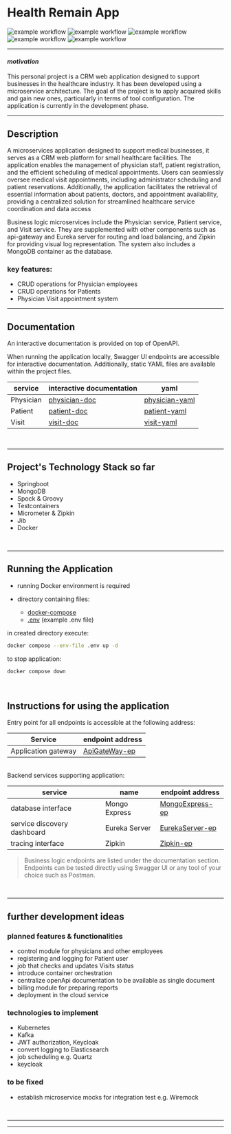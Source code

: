 # Health Remain App

![example workflow](https://img.shields.io/badge/microservice-darkgrey)
![example workflow](https://img.shields.io/badge/Java-ff964f)
![example workflow](https://img.shields.io/badge/Spring-green)
![example workflow](https://img.shields.io/badge/MongoDB-60a05b)
![example workflow](https://img.shields.io/badge/Docker-blue)

___

#### _motivation_

This personal project is a CRM web application designed to support businesses in the healthcare industry.
It has been developed using a microservice architecture.
The goal of the project is to apply acquired skills
and gain new ones, particularly in terms of tool configuration.
The application is currently in the development phase.

___

## Description

A microservices application designed to support medical businesses,
it serves as a CRM web platform for small healthcare facilities.
The application enables the management of physician staff, patient registration, and the efficient scheduling of medical
appointments.
Users can seamlessly oversee medical visit appointments, including administrator scheduling and patient reservations.
Additionally, the application facilitates the retrieval of essential information about patients, doctors, and
appointment availability,
providing a centralized solution for streamlined healthcare service coordination and data access

Business logic microservices include the Physician service, Patient service, and Visit service.
They are supplemented with other components such as api-gateway and Eureka server for routing and load balancing,
and Zipkin for providing visual log representation. The system also includes a MongoDB container as the database.
<br/>

### key features:

- CRUD operations for Physician employees
- CRUD operations for Patients
- Physician Visit appointment system

---

## Documentation

An interactive documentation is provided on top of OpenAPI.

When running the application locally, Swagger UI endpoints are accessible for interactive documentation.
Additionally, static YAML files are available within the project files.

| service   | interactive documentation | yaml             | 
|-----------|---------------------------|------------------|
| Physician | [physician-doc]           | [physician-yaml] |
| Patient   | [patient-doc]             | [patient-yaml]   | 
| Visit     | [visit-doc]               | [visit-yaml]     | 

<br/>

---

## Project's Technology Stack so far

- Springboot
- MongoDB
- Spock & Groovy
- Testcontainers
- Micrometer & Zipkin
- Jib
- Docker

<br/>

---

## Running the Application

- running Docker environment is required
- directory containing files:

    - [docker-compose]
    - [.env] (example .env file)

in created directory execute:

```sh
docker compose --env-file .env up -d
```

to stop application:

```sh
docker compose down
```

<br/>

## Instructions for using the application

Entry point for all endpoints is accessible at the following address:

| Service             | endpoint address | 
|---------------------|------------------|
| Application gateway | [ApiGateWay-ep]  |

<br/>
Backend services supporting application:

| service                     | name          | endpoint address  | 
|-----------------------------|---------------|-------------------|
| database interface          | Mongo Express | [MongoExpress-ep] | 
| service discovery dashboard | Eureka Server | [EurekaServer-ep] | 
| tracing interface           | Zipkin        | [Zipkin-ep]       | 

> Business logic endpoints are listed under the documentation section.
> <br/>
> Endpoints can be tested directly using Swagger UI or any tool of your choice such as Postman.


<br/>

---

## further development ideas

### planned features & functionalities

- control module for physicians and other employees
- registering and logging for Patient user
- job that checks and updates Visits status
- introduce container orchestration
- centralize openApi documentation to be available as single document
- billing module for preparing reports
- deployment in the cloud service

### technologies to implement

- Kubernetes
- Kafka
- JWT authorization, Keycloak
- convert logging to Elasticsearch
- job scheduling e.g. Quartz
- keycloak

### to be fixed

- establish microservice mocks for integration test e.g. Wiremock

<br/>

---

---

[//]: #

[physician-doc]: <http://localhost:8083/apidoc>

[patient-doc]: <http://localhost:8086/apidoc>

[visit-doc]: <http://localhost:8084/apidoc>

[docker-compose]: <https://github.com/aljakubowski/HealthRemainApp/blob/master/docker-compose.yml>

[.env]: <https://github.com/aljakubowski/HealthRemainApp/blob/master/.env>

[physician-yaml]: <https://github.com/aljakubowski/HealthRemainApp/blob/master/docs/physician-service-doc.yaml>

[patient-yaml]: <https://github.com/aljakubowski/HealthRemainApp/blob/master/docs/patient-service-doc.yaml>

[visit-yaml]: <https://github.com/aljakubowski/HealthRemainApp/blob/master/docs/visit-service-doc.yaml>

[ApiGateWay-ep]: <http://localhost:8082>

[MongoExpress-ep]: <http://localhost:8081>

[EurekaServer-ep]: <http://localhost:8761>

[Zipkin-ep]: <http://localhost:9411>       